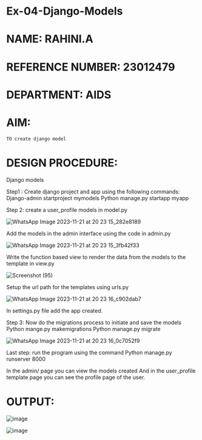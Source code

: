 # Ex-04-Django-Models
# NAME: RAHINI.A
# REFERENCE NUMBER: 23012479
# DEPARTMENT: AIDS

# AIM: 
    TO create django model

# DESIGN PROCEDURE:

Django models

Step1 : Create django project and app using the following commands:
           Django-admin startproject mymodels
           Python manage.py startapp myapp

Step 2: create a user_profile models in model.py


![WhatsApp Image 2023-11-21 at 20 23 15_282e8189](https://github.com/RahiniAchudhan/ODD2023-WT-Ex-04-Django-Models/assets/145742838/558553fe-b0a7-40ac-ab33-14065a957165)



Add the models in the admin interface using the code in admin.py


![WhatsApp Image 2023-11-21 at 20 23 15_3fb42f33](https://github.com/RahiniAchudhan/ODD2023-WT-Ex-04-Django-Models/assets/145742838/f688fea4-7397-43b9-bb49-bc9c94eef6f8)

Write the function based view to render the data from the models to the template in
view.py

![Screenshot (95)](https://github.com/RahiniAchudhan/ODD2023-WT-Ex-04-Django-Models/assets/145742838/2eaade4e-74ff-4b4d-89b8-ce4062f3b75c)


Setup the url path for the templates using urls.py

![WhatsApp Image 2023-11-21 at 20 23 16_c902dab7](https://github.com/RahiniAchudhan/ODD2023-WT-Ex-04-Django-Models/assets/145742838/f1a0f982-bba3-42c8-a76b-f742c732cb98)


In settings.py file add the app created.

Step 3:
       Now do the migrations process to initiate and save the models
          Python mange.py makemigrations
          Python manage.py migrate

![WhatsApp Image 2023-11-21 at 20 23 16_0c7052f9](https://github.com/RahiniAchudhan/ODD2023-WT-Ex-04-Django-Models/assets/145742838/71422afe-af3b-4ff6-b1e1-45df5f9f1052)

Last step: run the program using the command
           Python manage.py runserver 8000
           
In the admin/ page you can view the models created
And in the user_profile template page you can see the profile page of the user.


# OUTPUT:

![image](https://github.com/RahiniAchudhan/ODD2023-WT-Ex-04-Django-Models/assets/145742838/cfae32f9-e8db-48b7-81f3-18ece85e9e00)


![image](https://github.com/RahiniAchudhan/ODD2023-WT-Ex-04-Django-Models/assets/145742838/3a72301d-2a9c-433b-ab58-57123b6c9eb5)




    
